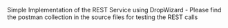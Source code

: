 Simple Implementation of the REST Service using DropWizard - Please find the postman collection in the source files for testing the REST calls
